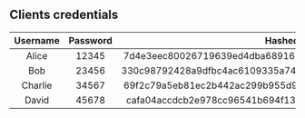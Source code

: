 ## Clients credentials

| Username | Password | Hashed pasword |
|:--------:|:--------:|:--------------:|
|Alice | 12345 | 7d4e3eec80026719639ed4dba68916eb94c7a49a053e05c8f9578fe4e5a3d7ea |
|Bob | 23456 | 330c98792428a9dfbc4ac6109335a74867855b7269e0deccb6e987744736618f |
|Charlie | 34567 | 69f2c79a5eb81ec2b442ac299b955d9ef665b979e08d7ec737cf786a978613e1 |
|David | 45678 | cafa04accdcb2e978cc96541b694f13c86e6dab79c2653f0da4791284f7d2a4b |
